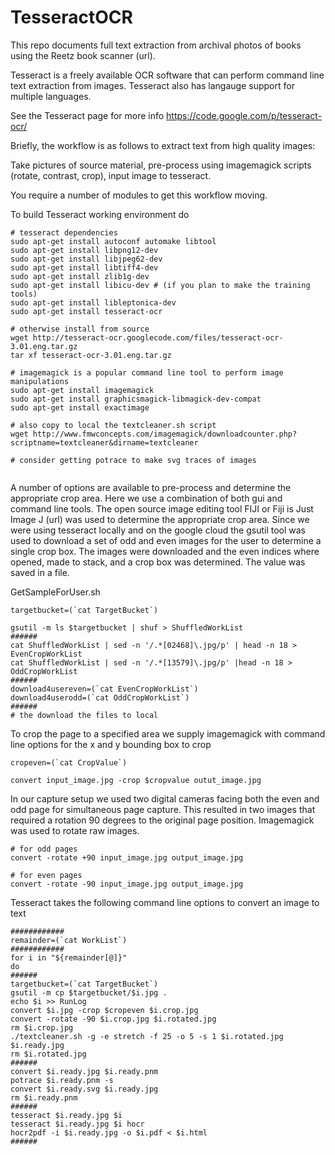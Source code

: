 TesseractOCR
============

This repo documents full text extraction from archival photos of books using the Reetz book scanner (url).

Tesseract is a freely available OCR software that can perform command line text extraction from images. Tesseract also has langauge support for multiple languages. 

See the Tesseract page for more info  https://code.google.com/p/tesseract-ocr/ 

Briefly, the workflow is as follows to extract text from high quality images:

Take pictures of source material, pre-process using imagemagick scripts (rotate, contrast, crop), input image to tesseract. 

You require a number of modules to get this workflow moving.

To build Tesseract working environment do
```
# tesseract dependencies
sudo apt-get install autoconf automake libtool
sudo apt-get install libpng12-dev
sudo apt-get install libjpeg62-dev
sudo apt-get install libtiff4-dev
sudo apt-get install zlib1g-dev
sudo apt-get install libicu-dev # (if you plan to make the training tools)
sudo apt-get install libleptonica-dev
sudo apt-get install tesseract-ocr

# otherwise install from source
wget http://tesseract-ocr.googlecode.com/files/tesseract-ocr-3.01.eng.tar.gz
tar xf tesseract-ocr-3.01.eng.tar.gz

# imagemagick is a popular command line tool to perform image manipulations
sudo apt-get install imagemagick
sudo apt-get install graphicsmagick-libmagick-dev-compat
sudo apt-get install exactimage

# also copy to local the textcleaner.sh script
wget http://www.fmwconcepts.com/imagemagick/downloadcounter.php?scriptname=textcleaner&dirname=textcleaner

# consider getting potrace to make svg traces of images
 
```


A number of options are available to pre-process and determine the appropriate crop area. Here we use a combination of both gui and command line tools. The open source image editing tool FIJI or Fiji is Just Image J (url) was used to determine the appropriate crop area. Since we were using tesseract locally and on the google cloud the gsutil tool was used to download a set of odd and even images for the user to determine a single crop box. The images were downloaded and the even indices where opened, made to stack, and a crop box was determined. The value was saved in a file.

GetSampleForUser.sh
```
targetbucket=(`cat TargetBucket`)

gsutil -m ls $targetbucket | shuf > ShuffledWorkList
######
cat ShuffledWorkList | sed -n '/.*[02468]\.jpg/p' | head -n 18 > EvenCropWorkList
cat ShuffledWorkList | sed -n '/.*[13579]\.jpg/p' |head -n 18 > OddCropWorkList
######
download4usereven=(`cat EvenCropWorkList`) 
download4userodd=(`cat OddCropWorkList`) 
######
# the download the files to local 
```

To crop the page to a specified area we supply imagemagick with command line options for the x and y bounding box to crop
```
cropeven=(`cat CropValue`)

convert input_image.jpg -crop $cropvalue outut_image.jpg
```

In our capture setup we used two digital cameras facing both the even and odd page for simultaneous page capture. This resulted in two images that required a rotation 90 degrees to the original page position. Imagemagick was used to rotate raw images.

```
# for odd pages
convert -rotate +90 input_image.jpg output_image.jpg

# for even pages
convert -rotate -90 input_image.jpg output_image.jpg

```

Tesseract takes the following command line options to convert an image to text
```
############
remainder=(`cat WorkList`)
############
for i in "${remainder[@]}"
do
######
targetbucket=(`cat TargetBucket`)
gsutil -m cp $targetbucket/$i.jpg .
echo $i >> RunLog
convert $i.jpg -crop $cropeven $i.crop.jpg 
convert -rotate -90 $i.crop.jpg $i.rotated.jpg
rm $i.crop.jpg
./textcleaner.sh -g -e stretch -f 25 -o 5 -s 1 $i.rotated.jpg $i.ready.jpg
rm $i.rotated.jpg
######
convert $i.ready.jpg $i.ready.pnm
potrace $i.ready.pnm -s
convert $i.ready.svg $i.ready.jpg
rm $i.ready.pnm
######
tesseract $i.ready.jpg $i
tesseract $i.ready.jpg $i hocr
hocr2pdf -i $i.ready.jpg -o $i.pdf < $i.html
######
```

